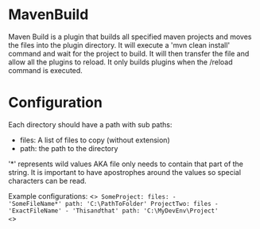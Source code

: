 MavenBuild
==========

Maven Build is a plugin that builds all specified maven projects and moves the files into the plugin directory. It will execute a 'mvn clean install' command and wait for the project to build. It will then transfer the file and allow all the plugins to reload. It only builds plugins when the /reload command is executed.

Configuration
==========
Each directory should have a path with sub paths:
 * files: A list of files to copy (without extension)
 * path: the path to the directory

'*' represents wild values AKA file only needs to contain that part of the string. It is important to have apostrophes around the values so special characters can be read.

Example configurations:
<<code yml>>
SomeProject:
  files:
    - 'SomeFileName*'
  path: 'C:\PathToFolder\'
ProjectTwo:
  files
    - 'ExactFileName'
    - 'This*and*that'
  path: 'C:\MyDevEnv\Project\'
<</code>>